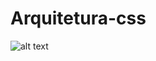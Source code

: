 # Arquitetura-css

![alt text](https://raw.githubusercontent.com/GabrielChagas1/Cursos/master/Alura/Arquitetura%20CSS/screen.png)
